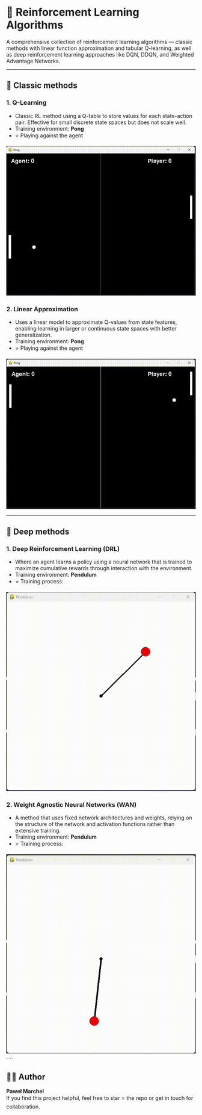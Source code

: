 # 🧠 Reinforcement Learning Algorithms
A comprehensive collection of reinforcement learning algorithms — classic methods with linear function approximation and tabular Q-learning, as well as deep reinforcement learning approaches like DQN, DDQN, and Weighted Advantage Networks.

---

## 🍎 Classic methods

### 1. Q-Learning
- Classic RL method using a Q-table to store values for each state-action pair. Effective for small discrete state spaces but does not scale well.
- Training environment: **Pong**
- ⭐ Playing against the agent
  
<div align="center">
  <img src="00.Images/Q-Learning.gif" alt="Q-Learning">
</div>

### 2. Linear Approximation
- Uses a linear model to approximate Q-values from state features, enabling learning in larger or continuous state spaces with better generalization.
- Training environment: **Pong**
- ⭐ Playing against the agent
  
<div align="center">
  <img src="00.Images/Linear_Approximation.gif" alt="Linear Approximation">
</div>

---

## 🍏 Deep methods

### **1. Deep Reinforcement Learning (DRL)** 
  - Where an agent learns a policy using a neural network that is trained to maximize cumulative rewards through interaction with the environment.
  - Training environment: **Pendulum**
  - ⭐ Training process:
    
<div align="center"> 
  <img src="00.Images/DRL_training.gif" alt="DRL"> 
</div>

### **2. Weight Agnostic Neural Networks (WAN)** 
  - A method that uses fixed network architectures and weights, relying on the structure of the network and activation functions rather than extensive training.
  - Training environment: **Pendulum**
  - ⭐ Training process:
    
<div align="center"> 
  <img src="00.Images/WAN_training.gif" alt="WAN"> 
</div>
---

## 👨‍💻 Author

**Paweł Marchel**  
If you find this project helpful, feel free to star ⭐ the repo or get in touch for collaboration.
